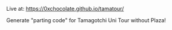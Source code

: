 Live at: https://0xchocolate.github.io/tamatour/

Generate "parting code" for Tamagotchi Uni Tour without Plaza!